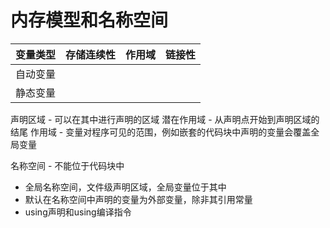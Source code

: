 # 内存模型和名称空间

| 变量类型 | 存储连续性 | 作用域 | 链接性 |
|:-:|:-:|:-:|:-:|
|自动变量|  |  |  |
|静态变量|  |  |  |

声明区域 - 可以在其中进行声明的区域
潜在作用域 - 从声明点开始到声明区域的结尾
作用域 - 变量对程序可见的范围，例如嵌套的代码块中声明的变量会覆盖全局变量

名称空间 - 不能位于代码块中
- 全局名称空间，文件级声明区域，全局变量位于其中
- 默认在名称空间中声明的变量为外部变量，除非其引用常量
- using声明和using编译指令

